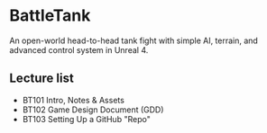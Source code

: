 # BattleTank
An open-world head-to-head tank fight with simple AI, terrain, and advanced control system in Unreal 4.

## Lecture list
* BT101 Intro, Notes & Assets
* BT102 Game Design Document (GDD)
* BT103 Setting Up a GitHub "Repo"
